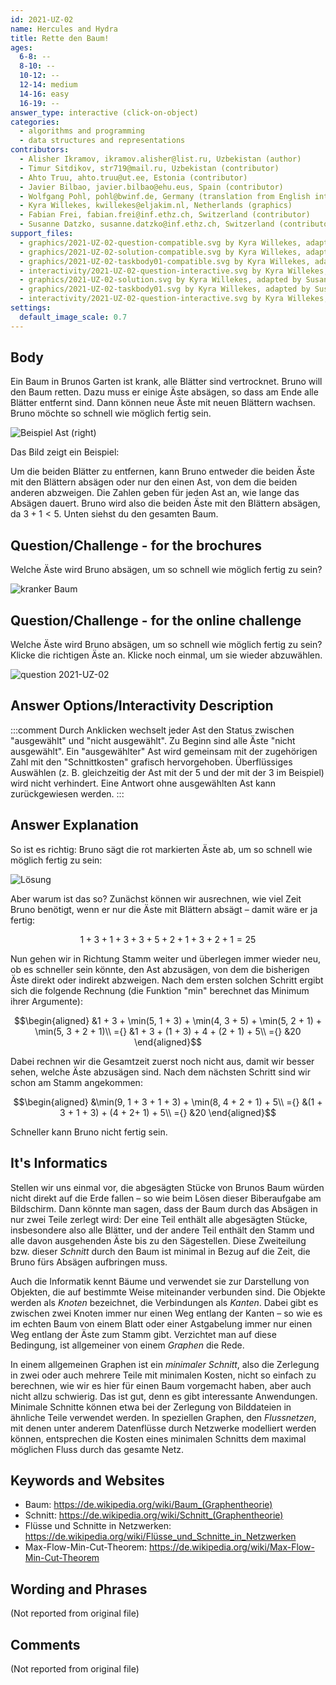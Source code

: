 ```yaml
---
id: 2021-UZ-02
name: Hercules and Hydra
title: Rette den Baum!
ages:
  6-8: --
  8-10: --
  10-12: --
  12-14: medium
  14-16: easy
  16-19: --
answer_type: interactive (click-on-object)
categories:
  - algorithms and programming
  - data structures and representations
contributors:
  - Alisher Ikramov, ikramov.alisher@list.ru, Uzbekistan (author)
  - Timur Sitdikov, str719@mail.ru, Uzbekistan (contributor)
  - Ahto Truu, ahto.truu@ut.ee, Estonia (contributor)
  - Javier Bilbao, javier.bilbao@ehu.eus, Spain (contributor)
  - Wolfgang Pohl, pohl@bwinf.de, Germany (translation from English into German)
  - Kyra Willekes, kwillekes@eljakim.nl, Netherlands (graphics)
  - Fabian Frei, fabian.frei@inf.ethz.ch, Switzerland (contributor)
  - Susanne Datzko, susanne.datzko@inf.ethz.ch, Switzerland (contributor, graphics)
support_files:
  - graphics/2021-UZ-02-question-compatible.svg by Kyra Willekes, adapted by Susanne Datzko
  - graphics/2021-UZ-02-solution-compatible.svg by Kyra Willekes, adapted by Susanne Datzko
  - graphics/2021-UZ-02-taskbody01-compatible.svg by Kyra Willekes, adapted by Susanne Datzko
  - interactivity/2021-UZ-02-question-interactive.svg by Kyra Willekes, adapted by Susanne Datzko
  - graphics/2021-UZ-02-solution.svg by Kyra Willekes, adapted by Susanne Datzko
  - graphics/2021-UZ-02-taskbody01.svg by Kyra Willekes, adapted by Susanne Datzko
  - interactivity/2021-UZ-02-question-interactive.svg by Kyra Willekes, adapted by Susanne Datzko
settings:
  default_image_scale: 0.7
---
```



## Body

Ein Baum in Brunos Garten ist krank, alle Blätter sind vertrocknet. Bruno will den Baum retten. Dazu muss er einige Äste absägen, so dass am Ende alle Blätter entfernt sind. Dann können neue Äste mit neuen Blättern wachsen. Bruno möchte so schnell wie möglich fertig sein. 

![](graphics/2021-UZ-02-taskbody01-compatible.svg "Beispiel Ast (right)") 

Das Bild zeigt ein Beispiel: 

Um die beiden Blätter zu entfernen, kann Bruno entweder die beiden Äste mit den Blättern absägen oder nur den einen Ast, von dem die beiden anderen abzweigen.
Die Zahlen geben für jeden Ast an, wie lange das Absägen dauert. Bruno wird also die beiden Äste mit den Blättern absägen, da $3 + 1 < 5$.
Unten siehst du den gesamten Baum.


## Question/Challenge - for the brochures

Welche Äste wird Bruno absägen, um so schnell wie möglich fertig zu sein?

![](graphics/2021-UZ-02-question-compatible.svg "kranker Baum")


## Question/Challenge - for the online challenge

Welche Äste wird Bruno absägen, um so schnell wie möglich fertig zu sein? Klicke die richtigen Äste an. Klicke noch einmal, um sie wieder abzuwählen.

![](interactivity/2021-UZ-02-question-interactive.svg "question 2021-UZ-02")


## Answer Options/Interactivity Description

<!-- empty -->

:::comment
Durch Anklicken wechselt jeder Ast den Status zwischen "ausgewählt" und "nicht ausgewählt". Zu Beginn sind alle Äste "nicht ausgewählt". Ein "ausgewählter" Ast wird gemeinsam mit der zugehörigen Zahl mit den "Schnittkosten" grafisch hervorgehoben. Überflüssiges Auswählen (z. B. gleichzeitig der Ast mit der 5 und der mit der 3 im Beispiel) wird nicht verhindert. Eine Antwort ohne ausgewählten Ast kann zurückgewiesen werden.
:::


## Answer Explanation

So ist es richtig:
Bruno sägt die rot markierten Äste ab, um so schnell wie möglich fertig zu sein:

![](graphics/2021-UZ-02-solution-compatible.svg "Lösung")

Aber warum ist das so? Zunächst können wir ausrechnen, wie viel Zeit Bruno benötigt, wenn er nur die Äste mit Blättern absägt – damit wäre er ja fertig:

$$1 + 3 + 1 + 3 + 3 + 5 + 2 + 1 + 3 + 2 + 1 = 25$$

Nun gehen wir in Richtung Stamm weiter und überlegen immer wieder neu, ob es schneller sein könnte, den Ast abzusägen, von dem die bisherigen Äste direkt oder indirekt abzweigen.
Nach dem ersten solchen Schritt ergibt sich die folgende Rechnung (die Funktion "min" berechnet das Minimum ihrer Argumente):

$$\begin{aligned}
    &1 + 3 + \min(5, 1 + 3) + \min(4, 3 + 5) + \min(5, 2 + 1) + \min(5, 3 + 2 + 1)\\
={} &1 + 3 + (1 + 3) + 4 + (2 + 1) + 5\\
={} &20
\end{aligned}$$

Dabei rechnen wir die Gesamtzeit zuerst noch nicht aus, damit wir besser sehen, welche Äste abzusägen sind. Nach dem nächsten Schritt sind wir schon am Stamm angekommen: 

$$\begin{aligned}
    &\min(9, 1 + 3 + 1 + 3) + \min(8, 4 + 2 + 1) + 5\\
={} &(1 + 3 + 1 + 3) + (4 + 2+ 1) + 5\\
={} &20
\end{aligned}$$

Schneller kann Bruno nicht fertig sein.

## It's Informatics

Stellen wir uns einmal vor, die abgesägten Stücke von Brunos Baum würden nicht direkt auf die Erde fallen – so wie beim Lösen dieser Biberaufgabe am Bildschirm. Dann könnte man sagen, dass der Baum durch das Absägen in nur zwei Teile zerlegt wird: Der eine Teil enthält alle abgesägten Stücke, insbesondere also alle Blätter, und der andere Teil enthält den Stamm und alle davon ausgehenden Äste bis zu den Sägestellen. Diese Zweiteilung bzw. dieser _Schnitt_ durch den Baum ist minimal in Bezug auf die Zeit, die Bruno fürs Absägen aufbringen muss.

Auch die Informatik kennt Bäume und verwendet sie zur Darstellung von Objekten, die auf bestimmte Weise miteinander verbunden sind. Die Objekte werden als _Knoten_ bezeichnet, die Verbindungen als _Kanten_. Dabei gibt es zwischen zwei Knoten immer nur einen Weg entlang der Kanten – so wie es im echten Baum von einem Blatt oder einer Astgabelung immer nur einen Weg entlang der Äste zum Stamm gibt. Verzichtet man auf diese Bedingung, ist allgemeiner von einem _Graphen_ die Rede.

In einem allgemeinen Graphen ist ein _minimaler Schnitt_, also die Zerlegung in zwei oder auch mehrere Teile mit minimalen Kosten, nicht so einfach zu berechnen, wie wir es hier für einen Baum vorgemacht haben, aber auch nicht allzu schwierig. Das ist gut, denn es gibt interessante Anwendungen. Minimale Schnitte können etwa bei der Zerlegung von Bilddateien in ähnliche Teile verwendet werden. In speziellen Graphen, den _Flussnetzen_, mit denen unter anderem Datenflüsse durch Netzwerke modelliert werden können, entsprechen die Kosten eines minimalen Schnitts dem maximal möglichen Fluss durch das gesamte Netz.


## Keywords and Websites

 - Baum: https://de.wikipedia.org/wiki/Baum_(Graphentheorie)
 - Schnitt: https://de.wikipedia.org/wiki/Schnitt_(Graphentheorie) 
 - Flüsse und Schnitte in Netzwerken: https://de.wikipedia.org/wiki/Flüsse_und_Schnitte_in_Netzwerken
 - Max-Flow-Min-Cut-Theorem: https://de.wikipedia.org/wiki/Max-Flow-Min-Cut-Theorem


## Wording and Phrases

(Not reported from original file)


## Comments

(Not reported from original file)
